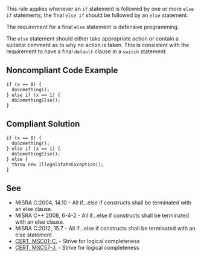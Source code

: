 This rule applies whenever an `if` statement is followed by one or more `else if` statements; the final `else if` should be followed by an `else` statement.

The requirement for a final `else` statement is defensive programming.

The `else` statement should either take appropriate action or contain a suitable comment as to why no action is taken. This is consistent with the requirement to have a final `default` clause in a `switch` statement.

## Noncompliant Code Example ##

    if (x == 0) {
      doSomething();
    } else if (x == 1) {
      doSomethingElse();
    }

## Compliant Solution ##

    if (x == 0) {
      doSomething();
    } else if (x == 1) {
      doSomethingElse();
    } else {
      throw new IllegalStateException();
    }

## See ##

 *  MISRA C:2004, 14.10 - All if...else if constructs shall be terminated with an else clause.
 *  MISRA C++:2008, 6-4-2 - All if...else if constructs shall be terminated with an else clause.
 *  MISRA C:2012, 15.7 - All if...else if constructs shall be terminated with an else statement
 *  [CERT, MSC01-C.][CERT_ MSC01-C.] \- Strive for logical completeness
 *  [CERT, MSC57-J.][CERT_ MSC57-J.] \- Strive for logical completeness


[CERT_ MSC01-C.]: https://www.securecoding.cert.org/confluence/x/YgE
[CERT_ MSC57-J.]: https://www.securecoding.cert.org/confluence/x/PQHRAw